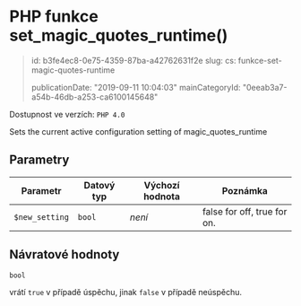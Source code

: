 PHP funkce set_magic_quotes_runtime()
=====================================

> id: b3fe4ec8-0e75-4359-87ba-a42762631f2e
> slug:
> 	cs: funkce-set-magic-quotes-runtime
>
> publicationDate: "2019-09-11 10:04:03"
> mainCategoryId: "0eeab3a7-a54b-46db-a253-ca6100145648"

Dostupnost ve verzích: `PHP 4.0`

Sets the current active configuration setting of magic_quotes_runtime


Parametry
--------------

| Parametr | Datový typ | Výchozí hodnota | Poznámka |
|-----|-----|-----|-----|
| `$new_setting` | `bool` | *není* | false for off, true for on. |


Návratové hodnoty
----------------

`bool`

vrátí `true` v případě úspěchu, jinak `false` v případě neúspěchu.
